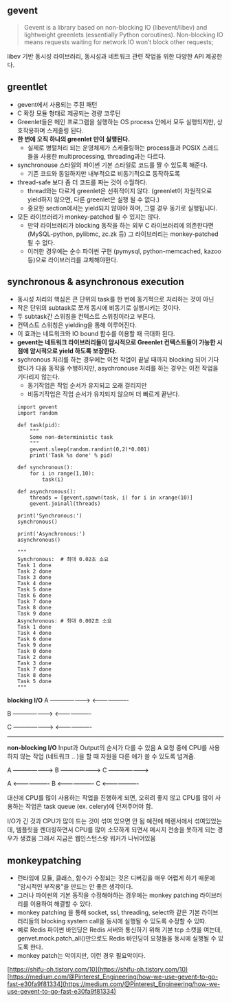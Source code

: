 ## gevent

> Gevent is a library based on non-blocking IO (libevent/libev) and lightweight greenlets (essentially Python coroutines). Non-blocking IO means requests waiting for network IO won’t block other requests;

libev 기반 동시성 라이브러리, 동시성과 네트워크 관련 작업을 위한 다양한 API 제공한다.

## greentlet

- gevent에서 사용되는 주된 패턴
- C 확장 모듈 형태로 제공되는 경량 코루틴
- Greenlet들은 메인 프로그램을 실행하는 OS process 안에서 모두 실행되지만, 상호작용하며 스케줄링 된다.
- **한 번에 오직 하나의 greenlet 만이 실행된다.**
    - 실제로 병렬처리 되는 운영체제가 스케줄링하는 process들과 POSIX 스레드들을 사용한 multiprocessing, threading과는 다르다.
- synchronouse 스타일의 파이썬 기본 스타일로 코드를 짤 수 있도록 해준다.
  - 기존 코드와 동일하지만 내부적으로 비동기적으로 동작하도록
- thread-safe 보다 좀 더 코드를 짜는 것이 수월하다.
  - thread와는 다르게 greenlet은 선취적이지 않다. (greenlet이 자원적으로 yield하지 않으면, 다른 greenlet은 실행 될 수 없다.)
  - 중요한 section에서는 yield되지 않아야 하며, 그럴 경우 동기로 실행됩니다.
- 모든 라이브러리가 monkey-patched 될 수 있지는 않다. 
  - 만약 라이브러리가 blocking 동작을 하는 외부 C 라이브러리에 의존한다면 (MySQL-python, pylibmc, zc.zk 등) 그 라이브러리는 monkey-patched 될 수 없다.
  - 이러한 경우에는 순수 파이썬 구현 (pymysql, python-memcached, kazoo 등)으로 라이브러리를 교체해야한다. 


## synchronous & asynchronous execution

- 동시성 처리의 핵심은 큰 단위의 task를 한 번에 동기적으로 처리하는 것이 아닌
- 작은 단위의 subtask로 쪼개 동시에 비동기로 실행시키는 것이다.
- 두 subtask간 스위칭을 컨텍스트 스위칭이라고 부른다.
- 컨텍스트 스위칭은 yielding을 통해 이루어진다.
- 이 효과는 네트워크와 IO bound 함수를 이용할 때 극대화 된다.
- **gevent는 네트워크 라이브러리들이 암시적으로 Greenlet 컨텍스트들이 가능한 시점에 암시적으로 yield 하도록 보장한다.**
- sychronous 처리를 하는 경우에는 이전 작업이 끝날 때까지 blocking 되어 기다렸다가 다음 동작을 수행하지만, asychronouse 처리를 하는 경우는 이전 작업을 기다리지 않는다.
    - 동기작업은 작업 순서가 유지되고 오래 걸리지만
    - 비동기작업은 작업 순서가 유지되지 않으며 더 빠르게 끝난다.
    ```
    import gevent
    import random

    def task(pid):
        """
        Some non-deterministic task
        """
        gevent.sleep(random.randint(0,2)*0.001)
        print('Task %s done' % pid)

    def synchronous():
        for i in range(1,10):
            task(i)

    def asynchronous():
        threads = [gevent.spawn(task, i) for i in xrange(10)]
        gevent.joinall(threads)

    print('Synchronous:')
    synchronous()

    print('Asynchronous:')
    asynchronous()

    """
    Synchronous:  # 최대 0.02초 소요
    Task 1 done
    Task 2 done
    Task 3 done
    Task 4 done
    Task 5 done
    Task 6 done
    Task 7 done
    Task 8 done
    Task 9 done
    Asynchronous: # 최대 0.002초 소요
    Task 1 done
    Task 4 done
    Task 6 done
    Task 9 done
    Task 0 done
    Task 2 done
    Task 3 done
    Task 7 done
    Task 8 done
    Task 5 done
    """
    ```

**blocking I/O**
A
———————>
<——————-

B
———————>
<——————-

C
———————>
<——————-

---

**non-blocking I/O**
Input과 Output의 순서가 다를 수 있음
A 요청 중에 CPU를 사용하지 않는 작업 (네트워크 .. )을 할 때 자원을 다른 애가 쓸 수 있도록 넘겨줌.

A ———————>
B ———————>
C ———————>

A <——————-
B <——————-
C <——————-

대신에 CPU를 많이 사용하는 작업을 진행하게 되면, 오히려 좋지 않고 CPU를 많이 사용하는 작업은 task queue (ex. celery)에 던져주어야 함.

I/O가 긴 것과 CPU가 많이 드는 것이 섞여 있으면 안 됨
예전에 메렌서에서 섞여있었는데, 템플릿을 렌더링하면서 CPU를 많이 소모하게 되면서 메시지 전송을 못하게 되는 경우가 생겼음
그래서 지금은 웹인스턴스랑 워커가 나뉘어있음

## monkeypatching

- 런타임에 모듈, 클래스, 함수가 수정되는 것은 디버깅을 매우 어렵게 하기 때문에 "암시적인 부작용"을 만드는 안 좋은 생각이다.
- 그러나 파이썬의 기본 동작을 수정해야하는 경우에는 monkey patching 라이브러리를 이용하여 해결할 수 있다.
- monkey patching 을 통해 socket, ssl, threading, select와 같은 기본 라이브러리들의 blocking system call을 동시에 실행될 수 있도록 수정할 수 있따.
- 예로 Redis 파이썬 바인딩은 Redis 서버와 통신하기 위해 기본 tcp 소캣을 여는데, genvet.mock.patch_all()만으로도 Redis 바인딩이 요청들을 동시에 실행될 수 있도록 한다.
- monkey patch는 악이지만, 이런 경우 필요악이다.


[https://shifu-oh.tistory.com/10](https://shifu-oh.tistory.com/10)
[https://medium.com/@Pinterest_Engineering/how-we-use-gevent-to-go-fast-e30fa9f81334](https://medium.com/@Pinterest_Engineering/how-we-use-gevent-to-go-fast-e30fa9f81334)
